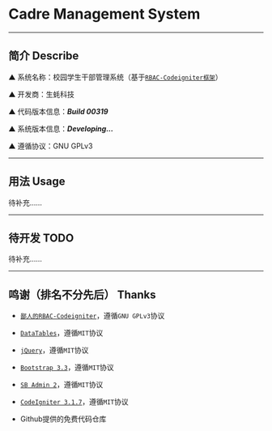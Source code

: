 # Cadre Management System

---

## 简介 Describe

▲ 系统名称：校园学生干部管理系统（基于[`RBAC-Codeigniter框架`](https://github.com/SmallOyster/RBAC-CodeIgniter)）

▲ 开发商：生蚝科技

▲ 代码版本信息：***Build 00319***

▲ 系统版本信息：***Developing...***

▲ 遵循协议：GNU GPLv3

---

## 用法 Usage

待补充……

---

## 待开发 TODO

待补充……

---

## 鸣谢（排名不分先后） Thanks

* [`鄙人的RBAC-Codeigniter`](https://github.com/SmallOyster/RBAC-CodeIgniter)，遵循`GNU GPLv3`协议

* [`DataTables`](https://www.datatables.net/)，遵循`MIT`协议

* [`jQuery`](https://jquery.org/)，遵循`MIT`协议

* [`Bootstrap 3.3`](https://getbootstrap.com/)，遵循`MIT`协议

* [`SB Admin 2`](https://github.com/BlackrockDigital/startbootstrap-sb-admin-2)，遵循`MIT`协议

* [`CodeIgniter 3.1.7`](https://github.com/bcit-ci/CodeIgniter/)，遵循`MIT`协议

* Github提供的免费代码仓库
